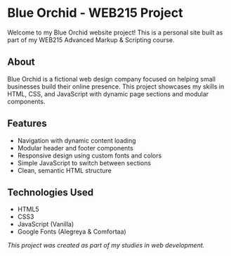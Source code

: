 # Blue Orchid - WEB215 Project

Welcome to my Blue Orchid website project! This is a personal site built as part of my WEB215 Advanced Markup & Scripting course.

## About

Blue Orchid is a fictional web design company focused on helping small businesses build their online presence. This project showcases my skills in HTML, CSS, and JavaScript with dynamic page sections and modular components.

## Features

- Navigation with dynamic content loading  
- Modular header and footer components  
- Responsive design using custom fonts and colors  
- Simple JavaScript to switch between sections  
- Clean, semantic HTML structure  

## Technologies Used

- HTML5  
- CSS3  
- JavaScript (Vanilla)  
- Google Fonts (Alegreya & Comfortaa)  

*This project was created as part of my studies in web development.*
